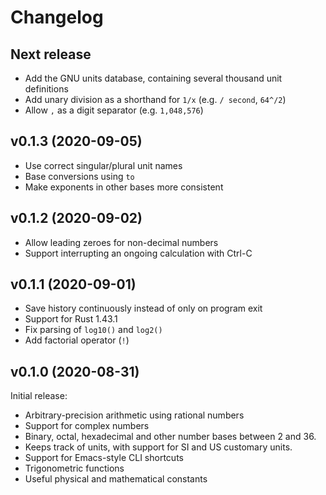 # Changelog

## Next release

* Add the GNU units database, containing several thousand unit definitions
* Add unary division as a shorthand for `1/x` (e.g. `/ second`, `64^/2`)
* Allow `,` as a digit separator (e.g. `1,048,576`)

## v0.1.3 (2020-09-05)

* Use correct singular/plural unit names
* Base conversions using `to`
* Make exponents in other bases more consistent

## v0.1.2 (2020-09-02)

* Allow leading zeroes for non-decimal numbers
* Support interrupting an ongoing calculation with Ctrl-C

## v0.1.1 (2020-09-01)

* Save history continuously instead of only on program exit
* Support for Rust 1.43.1
* Fix parsing of `log10()` and `log2()`
* Add factorial operator (`!`)

## v0.1.0 (2020-08-31)

Initial release:

* Arbitrary-precision arithmetic using rational numbers
* Support for complex numbers
* Binary, octal, hexadecimal and other number bases between 2 and 36.
* Keeps track of units, with support for SI and US customary units.
* Support for Emacs-style CLI shortcuts
* Trigonometric functions
* Useful physical and mathematical constants
